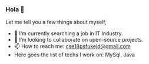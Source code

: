 ### Hola 👋 
Let me tell you a few things about myself,
- 🔭 I’m currently searching a job in IT Industry.
- 👯 I’m looking to collaborate on open-source projects.
- 📫 How to reach me: cse18psfukejd@gmail.com
- Here goes the list of techs I work on: MySql, Java


